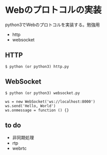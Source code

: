 # Webのプロトコルの実装
python3でWebのプロトコルを実装する。勉強用
- http
- websocket

## HTTP
```
$ python (or python3) http.py
```

## WebSocket
```
$ python (or python3) websocket.py
```
```
ws = new WebSocket('ws://localhost:8000')
ws.send('Hello, World')
ws.onmessage = function () {}
```

## to do
- 非同期処理
- rtp
- webrtc
